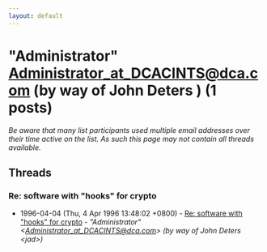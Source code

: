 ```yaml
---
layout: default
---
```


# "Administrator" <Administrator_at_DCACINTS@dca.com> (by way of John Deters <jad>) (1 posts)

_Be aware that many list participants used multiple email addresses over their time active on the list. As such this page may not contain all threads available._

## Threads

### Re: software with "hooks" for crypto
+ 1996-04-04 (Thu, 4 Apr 1996 13:48:02 +0800) - [Re: software with "hooks" for crypto](/archive/1996/04/7277dda9336be5dc8dd7afae0e1875403c1de9fdb482ba2f30d30330c8af5204) - _"Administrator" \<Administrator_at_DCACINTS@dca.com\> (by way of John Deters \<jad\>)_

